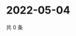 # 2022-05-04

共 0 条

<!-- BEGIN WEIBO -->
<!-- 最后更新时间 Wed May 04 2022 23:17:44 GMT+0800 (China Standard Time) -->

<!-- END WEIBO -->
